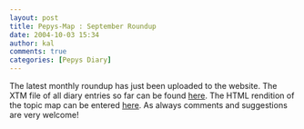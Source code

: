 ```yaml
---
layout: post
title: Pepys-Map : September Roundup
date: 2004-10-03 15:34
author: kal
comments: true
categories: [Pepys Diary]
---
```

The latest monthly roundup has just been uploaded to the website. The XTM file of all diary entries so far can be found <a href="http://www.techquila.com/pepysmap/pepys-diary.xtm">here</a>. The HTML rendition of the topic map can be entered <a href="http://www.techquila.com/pepysmap/">here</a>.
As always comments and suggestions are very welcome!

